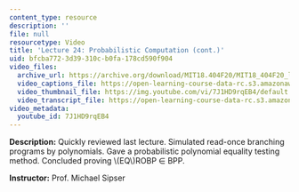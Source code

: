 ```yaml
---
content_type: resource
description: ''
file: null
resourcetype: Video
title: 'Lecture 24: Probabilistic Computation (cont.)'
uid: bfcba772-3d39-310c-b0fa-178cd590f904
video_files:
  archive_url: https://archive.org/download/MIT18.404F20/MIT18_404F20_lec24_300k.mp4
  video_captions_file: https://open-learning-course-data-rc.s3.amazonaws.com/18-404j-theory-of-computation-fall-2020/97dd8e81073d5ede9a2052d36c1b90d9_7J1HD9rqEB4.vtt
  video_thumbnail_file: https://img.youtube.com/vi/7J1HD9rqEB4/default.jpg
  video_transcript_file: https://open-learning-course-data-rc.s3.amazonaws.com/18-404j-theory-of-computation-fall-2020/ae0db7c1390dd06b3680649a1d4b3606_7J1HD9rqEB4.pdf
video_metadata:
  youtube_id: 7J1HD9rqEB4
---
```


**Description:** Quickly reviewed last lecture. Simulated read-once branching programs by polynomials. Gave a probabilistic polynomial equality testing method. Concluded proving \\(EQ\\)ROBP ∈ BPP.

**Instructor:** Prof. Michael Sipser